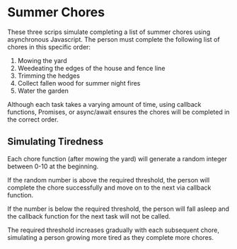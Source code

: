 # Summer Chores

These three scrips simulate completing a list of summer chores using asynchronous Javascript. The person must complete the following list of chores in this specific order:

1. Mowing the yard
2. Weedeating the edges of the house and fence line
3. Trimming the hedges
4. Collect fallen wood for summer night fires
5. Water the garden

Although each task takes a varying amount of time, using callback functions, Promises, or async/await ensures the chores will be completed in the correct order.

## Simulating Tiredness

Each chore function (after mowing the yard) will generate a random integer between 0-10 at the beginning.

If the random number is above the required threshold, the person will complete the chore successfully and move on to the next via callback function.

If the number is below the required threshold, the person will fall asleep and the callback function for the next task will not be called.

The required threshold increases gradually with each subsequent chore, simulating a person growing more tired as they complete more chores.